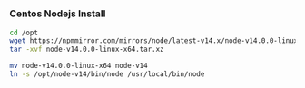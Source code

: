 # 


### Centos Nodejs Install

```bash
cd /opt
wget https://npmmirror.com/mirrors/node/latest-v14.x/node-v14.0.0-linux-x64.tar.xz
tar -xvf node-v14.0.0-linux-x64.tar.xz

mv node-v14.0.0-linux-x64 node-v14
ln -s /opt/node-v14/bin/node /usr/local/bin/node
```